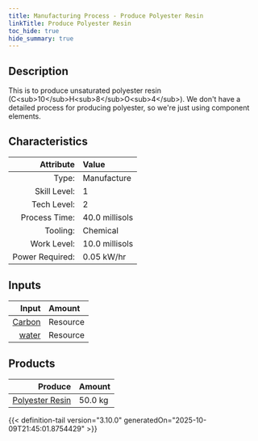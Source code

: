 ```yaml
---
title: Manufacturing Process - Produce Polyester Resin
linkTitle: Produce Polyester Resin
toc_hide: true
hide_summary: true
---
```

<!-- This is generated by the MarsSim HelpGenertor, do not edit. -->

## Description
&#10;&#9;&#9;&#9;This is to produce unsaturated polyester resin (C&lt;sub&gt;10&lt;/sub&gt;H&lt;sub&gt;8&lt;/sub&gt;O&lt;sub&gt;4&lt;/sub&gt;).&#10;&#9;&#9;&#9;We don&#39;t have a detailed process for producing polyester, so we&#39;re just using component elements.&#10;&#9;&#9;

## Characteristics

| Attribute      | Value |
|--------:|:------|
|Type:|Manufacture|
|Skill Level:|1|
|Tech Level:|2|
|Process Time:|40.0 millisols|
|Tooling:|Chemical|
|Work Level:|10.0 millisols|
|Power Required:|0.05 kW/hr|

## Inputs

| Input      | Amount |
|--------:|:------|
|[Carbon](/docs/definitions/resource/carbon)|Resource|30.0 kg|
|[water](/docs/definitions/resource/water)|Resource|20.0 kg|

## Products


| Produce      | Amount |
|--------:|:------|
|[Polyester Resin](/docs/definitions/resource/polyester-resin)|50.0 kg|



{{< definition-tail version="3.10.0" generatedOn="2025-10-09T21:45:01.8754429" >}}



